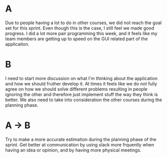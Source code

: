 # A
Due to people having a lot to do in other courses, we did not reach the goal set for this sprint. Even 
though this is the case, I still feel we made good progress. I did a lot more pair programming this week, 
and it feels like my team members are getting up to speed on the GUI related part of the applicaiton. 

# B 
I need to start more discussion on what I'm thinking about the application and how we should fruther develop 
it. At times it feels like we do not fully agree on how we should solve different problems resulting in people 
ignoring the other and therefore just implement stuff the way they think is better. We also need to take into 
consideration the other courses during the planning phase. 

# A -> B 
Try to make a more accurate estimation during the planning phase of the sprint. Get better at communication by 
using slack more frquently when having an idea or opinion, and by having more physical meetings. 



